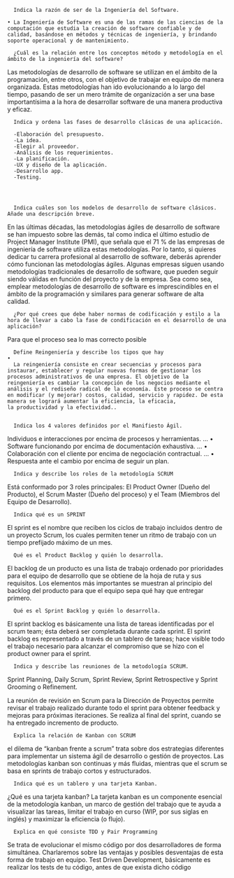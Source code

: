      Indica la razón de ser de la Ingeniería del Software.
      
    • La Ingeniería de Software es una de las ramas de las ciencias de la computación que estudia la creación de software confiable y de calidad, basándose en métodos y técnicas de ingeniería, y brindando soporte operacional y de mantenimiento.
      
      ¿Cuál es la relación entre los conceptos método y metodología en el ámbito de la ingeniería del software?

Las metodologías de desarrollo de software se utilizan en el ámbito de la programación, entre otros, con el objetivo de trabajar en equipo de manera organizada. Estas metodologías han ido evolucionando a lo largo del tiempo, pasando de ser un mero trámite de organización a ser una base importantísima a la hora de desarrollar software de una manera productiva y eficaz.

      Indica y ordena las fases de desarrollo clásicas de una aplicación.
      
      -Elaboración del presupuesto.
      -La idea.
      -Elegir al proveedor.
      -Análisis de los requerimientos.
      -La planificación.
      -UX y diseño de la aplicación.
      -Desarrollo app.
      -Testing.
      



      Indica cuáles son los modelos de desarrollo de software clásicos. Añade una descripción breve.
En las últimas décadas, las metodologías ágiles de desarrollo de software se han impuesto sobre las demás, tal como indica el último estudio de Project Manager Institute (PMI), que señala que el 71 % de las empresas de ingeniería de software utiliza estas metodologías. Por lo tanto, si quieres dedicar tu carrera profesional al desarrollo de software, deberás aprender cómo funcionan las metodologías ágiles.
Algunas empresas siguen usando metodologías tradicionales de desarrollo de software, que pueden seguir siendo válidas en función del proyecto y de la empresa. Sea como sea, emplear metodologías de desarrollo de software es imprescindibles en el ámbito de la programación y similares para generar software de alta calidad.


      ¿Por qué crees que debe haber normas de codificación y estilo a la hora de llevar a cabo la fase de condificación en el desarrollo de una aplicación?

Para que el proceso sea lo mas correcto posible


      Define Reingeniería y describe los tipos que hay
    • 
      La reingeniería consiste en crear secuencias y procesos para instaurar, establecer y regular nuevas formas de gestionar los procesos administrativos de una empresa. El objetivo de la reingeniería es cambiar la concepción de los negocios mediante el análisis y el rediseño radical de la economía. Este proceso se centra en modificar (y mejorar) costos, calidad, servicio y rapidez. De esta manera se logrará aumentar la eficiencia, la eficacia, la productividad y la efectividad..


      Indica los 4 valores definidos por el Manifiesto Ágil. 

Individuos e interacciones por encima de procesos y herramientas. ... 
    • Software funcionando por encima de documentación exhaustiva. ... 
    • Colaboración con el cliente por encima de negociación contractual. ... 
    • Respuesta ante el cambio por encima de seguir un plan.


      Indica y describe los roles de la metodología SCRUM

Está conformado por 3 roles principales: El Product Owner (Dueño del Producto), el Scrum Master (Dueño del proceso) y el Team (Miembros del Equipo de Desarrollo).



      Indica qué es un SPRINT

El sprint es el nombre que reciben los ciclos de trabajo incluidos dentro de un proyecto Scrum, los cuales permiten tener un ritmo de trabajo con un tiempo prefijado máximo de un mes.

      Qué es el Product Backlog y quién lo desarrolla. 


El backlog de un producto es una lista de trabajo ordenado por prioridades para el equipo de desarrollo que se obtiene de la hoja de ruta y sus requisitos. Los elementos más importantes se muestran al principio del backlog del producto para que el equipo sepa qué hay que entregar primero.

      
      Qué es el Sprint Backlog y quién lo desarrolla.



El sprint backlog es básicamente una lista de tareas identificadas por el scrum team; ésta deberá ser completada durante cada sprint. El sprint backlog es representado a través de un tablero de tareas; hace visible todo el trabajo necesario para alcanzar el compromiso que se hizo con el product owner para el sprint.

      Indica y describe las reuniones de la metodología SCRUM. 

Sprint Planning, Daily Scrum, Sprint Review, Sprint Retrospective y Sprint Grooming o Refinement.

La reunión de revisión en Scrum para la Dirección de Proyectos permite revisar el trabajo realizado durante todo el sprint para obtener feedback y mejoras para próximas iteraciones. Se realiza al final del sprint, cuando se ha entregado incremento de producto.


      Explica la relación de Kanban con SCRUM

el dilema de “kanban frente a scrum” trata sobre dos estrategias diferentes para implementar un sistema ágil de desarrollo o gestión de proyectos. Las metodologías kanban son continuas y más fluidas, mientras que el scrum se basa en sprints de trabajo cortos y estructurados.



      Indica qué es un tablero y una tarjeta Kanban.



¿Qué es una tarjeta kanban? La tarjeta kanban es un componente esencial de la metodología kanban, un marco de gestión del trabajo que te ayuda a visualizar las tareas, limitar el trabajo en curso (WIP, por sus siglas en inglés) y maximizar la eficiencia (o flujo).


      Explica en qué consiste TDD y Pair Programming

Se trata de evolucionar el mismo código por dos desarrolladores de forma simultánea. Charlaremos sobre las ventajas y posibles desventajas de esta forma de trabajo en equipo. Test Driven Development, básicamente es realizar los tests de tu código, antes de que exista dicho código

